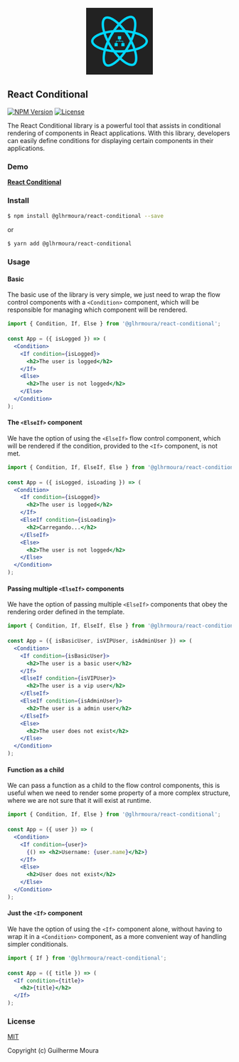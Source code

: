 <p align="center">
  <img
		style="object: contain; height: 150px"
		src="https://raw.githubusercontent.com/glhrmoura/react-conditional/main/src/lib/static/images/logo.png"
	/>
</p>

## React Conditional

[![NPM Version](https://img.shields.io/npm/v/@glhrmoura/react-conditional.svg?style=for-the-badge)](https://www.npmjs.com/package/@glhrmoura/react-conditional)
[![License](https://img.shields.io/npm/l/@glhrmoura/react-conditional.svg?style=for-the-badge)](https://github.com/glhrmoura/react-conditional/blob/main/LICENSE)

The React Conditional library is a powerful tool that assists in conditional rendering of components in React applications. With this library, developers can easily define conditions for displaying certain components in their applications.

### Demo

[**React Conditional**](https://snazzy-duckanoo-1674ec.netlify.app)

### Install

```bash
$ npm install @glhrmoura/react-conditional --save
```

or

```bash
$ yarn add @glhrmoura/react-conditional
```

### Usage

#### Basic

The basic use of the library is very simple, we just need to wrap the flow control components with a `<Condition>` component, which will be responsible for managing which component will be rendered.

```jsx
import { Condition, If, Else } from '@glhrmoura/react-conditional';

const App = ({ isLogged }) => (
  <Condition>
    <If condition={isLogged}>
      <h2>The user is logged</h2>
    </If>
    <Else>
      <h2>The user is not logged</h2>
    </Else>
  </Condition>
);
```

#### The `<ElseIf>` component

We have the option of using the `<ElseIf>` flow control component, which will be rendered if the condition, provided to the `<If>` component, is not met.

```jsx
import { Condition, If, ElseIf, Else } from '@glhrmoura/react-conditional';

const App = ({ isLogged, isLoading }) => (
  <Condition>
    <If condition={isLogged}>
      <h2>The user is logged</h2>
    </If>
    <ElseIf condition={isLoading}>
      <h2>Carregando...</h2>
    </ElseIf>
    <Else>
      <h2>The user is not logged</h2>
    </Else>
  </Condition>
);
```

#### Passing multiple `<ElseIf>` components

We have the option of passing multiple `<ElseIf>` components that obey the rendering order defined in the template.

```jsx
import { Condition, If, ElseIf, Else } from '@glhrmoura/react-conditional';

const App = ({ isBasicUser, isVIPUser, isAdminUser }) => (
  <Condition>
    <If condition={isBasicUser}>
      <h2>The user is a basic user</h2>
    </If>
    <ElseIf condition={isVIPUser}>
      <h2>The user is a vip user</h2>
    </ElseIf>
    <ElseIf condition={isAdminUser}>
      <h2>The user is a admin user</h2>
    </ElseIf>
    <Else>
      <h2>The user does not exist</h2>
    </Else>
  </Condition>
);
```

#### Function as a child

We can pass a function as a child to the flow control components, this is useful when we need to render some property of a more complex structure, where we are not sure that it will exist at runtime.

```jsx
import { Condition, If, Else } from '@glhrmoura/react-conditional';

const App = ({ user }) => (
  <Condition>
    <If condition={user}>
      {() => <h2>Username: {user.name}</h2>}
    </If>
    <Else>
      <h2>User does not exist</h2>
    </Else>
  </Condition>
);
```

#### Just the `<If>` component

We have the option of using the `<If>` component alone, without having to wrap it in a `<Condition>` component, as a more convenient way of handling simpler conditionals.

```jsx
import { If } from '@glhrmoura/react-conditional';

const App = ({ title }) => (
  <If condition={title}>
    <h2>{title}</h2>
  </If>
);
```

### License

[MIT](https://github.com/glhrmoura/react-conditional/blob/main/LICENSE)

Copyright (c) Guilherme Moura
